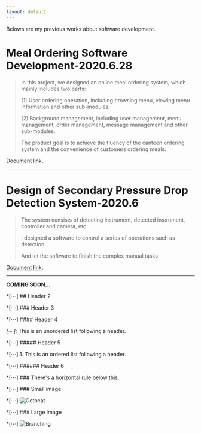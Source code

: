 ```yaml
---
layout: default
---
```


Belows are my previous works about software development.

# Meal Ordering Software Development-2020.6.28

> In this project, we designed an online meal ordering system, which mainly includes two parts:
> 
> (1) User ordering operation, including browsing menu, viewing menu information and other sub-modules;
> 
> (2) Background management, including user management, menu management, order management, message management and other sub-modules.
> 
> The product goal is to achieve the fluency of the canteen ordering system and the convenience of customers ordering meals.

[Document link](https://github.com/CUI77/cui77.github.io/blob/main/docs/Meal%20Ordering%20Software%20Development%20Document-2020.6.28.pdf).

* * *

# Design of Secondary Pressure Drop Detection System-2020.6

> The system consists of detecting instrument, detected instrument, controller and camera, etc.
> 
> I designed a software to control a series of operations such as detection.
> 
> And let the software to finish the complex manual tasks.

[Document link](https://github.com/CUI77/cui77.github.io/blob/main/docs/Design%20of%20Secondary%20Pressure%20Drop%20Detection%20System.pdf).

* * *

**COMING SOON...**







*[·-·]:## Header 2

*[·-·]:### Header 3

*[·-·]:#### Header 4

*[·-·]:*   This is an unordered list following a header.

*[·-·]:##### Header 5

*[·-·]:1.  This is an ordered list following a header.

*[·-·]:###### Header 6

*[·-·]:### There's a horizontal rule below this.

*[·-·]:### Small image

*[·-·]:![Octocat](https://github.githubassets.com/images/icons/emoji/octocat.png)

*[·-·]:### Large image

*[·-·]:![Branching](https://guides.github.com/activities/hello-world/branching.png)



